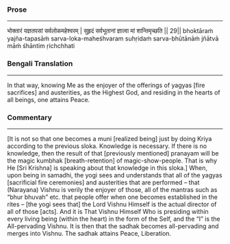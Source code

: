 ### Prose 
 --- 
भोक्तारं यज्ञतपसां सर्वलोकमहेश्वरम् |
सुहृदं सर्वभूतानां ज्ञात्वा मां शान्तिमृच्छति || 29||
bhoktāraṁ yajña-tapasāṁ sarva-loka-maheśhvaram
suhṛidaṁ sarva-bhūtānāṁ jñātvā māṁ śhāntim ṛichchhati

### Bengali Translation 
 --- 
In that way, knowing Me as the enjoyer of the offerings of yagyas [fire sacrifices] and austerities, as the Highest God, and residing in the hearts of all beings, one attains Peace.

### Commentary 
 --- 
[It is not so that one becomes a muni [realized being] just by doing Kriya according to the previous sloka. Knowledge is necessary. If there is no knowledge, then the result of that [previously mentioned] pranayam will be the magic kumbhak [breath-retention] of magic-show-people. That is why He [Sri Krishna] is speaking about that knowledge in this sloka.] When, upon being in samadhi, the yogi sees and understands that all of the yagyas [sacrificial fire ceremonies] and austerities that are performed – that (Narayana) Vishnu is verily the enjoyer of those, all of the mantras such as “bhur bhuvah” etc. that people offer when one becomes established in the rites – [the yogi sees that] the Lord Vishnu Himself is the actual director of all of those [acts]. And it is That Vishnu Himself Who is presiding within every living being (within the heart) in the form of the Self, and the “I” is the All-pervading Vishnu. It is then that the sadhak becomes all-pervading and merges into Vishnu. The sadhak attains Peace, Liberation.
